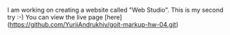 I am working on creating a website called "Web Studio".
This is my second try :-)
You can view the live page [here] (https://github.com/YuriiAndrukhiv/goit-markup-hw-04.git)
